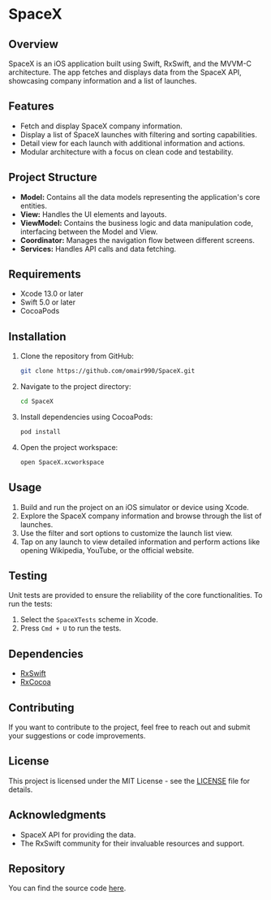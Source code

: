 # SpaceX

## Overview

SpaceX is an iOS application built using Swift, RxSwift, and the MVVM-C architecture. The app fetches and displays data from the SpaceX API, showcasing company information and a list of launches.

## Features

- Fetch and display SpaceX company information.
- Display a list of SpaceX launches with filtering and sorting capabilities.
- Detail view for each launch with additional information and actions.
- Modular architecture with a focus on clean code and testability.

## Project Structure

- **Model:** Contains all the data models representing the application's core entities.
- **View:** Handles the UI elements and layouts.
- **ViewModel:** Contains the business logic and data manipulation code, interfacing between the Model and View.
- **Coordinator:** Manages the navigation flow between different screens.
- **Services:** Handles API calls and data fetching.

## Requirements

- Xcode 13.0 or later
- Swift 5.0 or later
- CocoaPods

## Installation

1. Clone the repository from GitHub:
    ```bash
    git clone https://github.com/omair990/SpaceX.git
    ```
2. Navigate to the project directory:
    ```bash
    cd SpaceX
    ```
3. Install dependencies using CocoaPods:
    ```bash
    pod install
    ```
4. Open the project workspace:
    ```bash
    open SpaceX.xcworkspace
    ```

## Usage

1. Build and run the project on an iOS simulator or device using Xcode.
2. Explore the SpaceX company information and browse through the list of launches.
3. Use the filter and sort options to customize the launch list view.
4. Tap on any launch to view detailed information and perform actions like opening Wikipedia, YouTube, or the official website.

## Testing

Unit tests are provided to ensure the reliability of the core functionalities. To run the tests:

1. Select the `SpaceXTests` scheme in Xcode.
2. Press `Cmd + U` to run the tests.

## Dependencies

- [RxSwift](https://github.com/ReactiveX/RxSwift)
- [RxCocoa](https://github.com/ReactiveX/RxSwift/tree/main/RxCocoa)

## Contributing

If you want to contribute to the project, feel free to reach out and submit your suggestions or code improvements.

## License

This project is licensed under the MIT License - see the [LICENSE](LICENSE) file for details.

## Acknowledgments

- SpaceX API for providing the data.
- The RxSwift community for their invaluable resources and support.

## Repository

You can find the source code [here](https://github.com/omair990/SpaceX).
